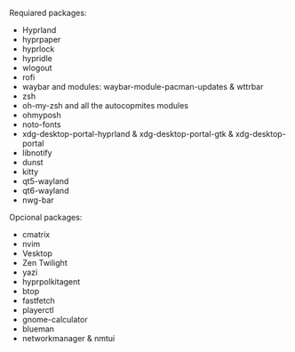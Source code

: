 Requiared packages:
- Hyprland
- hyprpaper
- hyprlock
- hypridle
- wlogout
- rofi
- waybar and modules: waybar-module-pacman-updates & wttrbar
- zsh
- oh-my-zsh and all the autocopmites modules
- ohmyposh
- noto-fonts
- xdg-desktop-portal-hyprland & xdg-desktop-portal-gtk & xdg-desktop-portal
- libnotify
- dunst
- kitty
- qt5-wayland 
- qt6-wayland
- nwg-bar

Opcional packages:
- cmatrix
- nvim
- Vesktop
- Zen Twilight
- yazi
- hyprpolkitagent
- btop
- fastfetch
- playerctl
- gnome-calculator
- blueman
- networkmanager & nmtui
